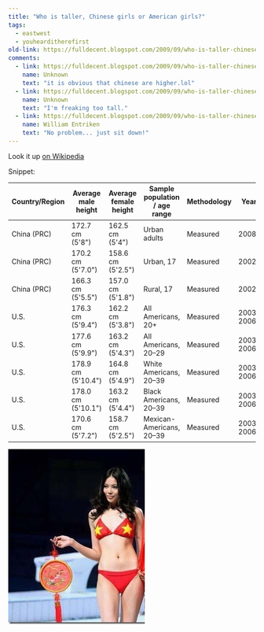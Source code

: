 ```yaml
---
title: "Who is taller, Chinese girls or American girls?"
tags: 
  - eastwest
  - youhearditherefirst
old-link: https://fulldecent.blogspot.com/2009/09/who-is-taller-chinese-girls-or-american.html
comments:
  - link: https://fulldecent.blogspot.com/2009/09/who-is-taller-chinese-girls-or-american.html#comment-8140798566583247210
    name: Unknown
    text: "it is obvious that chinese are higher.lol"
  - link: https://fulldecent.blogspot.com/2009/09/who-is-taller-chinese-girls-or-american.html#comment-7351232529363640418
    name: Unknown
    text: "I'm freaking too tall."
  - link: https://fulldecent.blogspot.com/2009/09/who-is-taller-chinese-girls-or-american.html#comment-5499391417603647744
    name: William Entriken
    text: "No problem... just sit down!"
---
```


Look it up [on Wikipedia](https://en.wikipedia.org/wiki/Human_height#Average_height_around_the_world)

Snippet:

| Country/Region | Average male height | Average female height | Sample population / age range | Methodology | Year | Source |
|----------------|---------------------|-----------------------|-------------------------------|-------------|------|--------|
| China (PRC)    | 172.7 cm (5'8")    | 162.5 cm (5'4")      | Urban adults                  | Measured    | 2008 | [13](https://en.wikipedia.org/wiki/Human_height#cite_note-12) |
| China (PRC)    | 170.2 cm (5'7.0")  | 158.6 cm (5'2.5")    | Urban, 17                     | Measured    | 2002 | [14](https://en.wikipedia.org/wiki/Human_height#cite_note-Yang-13) |
| China (PRC)    | 166.3 cm (5'5.5")  | 157.0 cm (5'1.8")    | Rural, 17                     | Measured    | 2002 | [14](https://en.wikipedia.org/wiki/Human_height#cite_note-Yang-13) |
| U.S.           | 176.3 cm (5'9.4")  | 162.2 cm (5'3.8")    | All Americans, 20+            | Measured    | 2003–2006 | [69](https://en.wikipedia.org/wiki/Human_height#cite_note-cdc-68) |
| U.S.           | 177.6 cm (5'9.9")  | 163.2 cm (5'4.3")    | All Americans, 20–29          | Measured    | 2003–2006 | [69](https://en.wikipedia.org/wiki/Human_height#cite_note-cdc-68) |
| U.S.           | 178.9 cm (5'10.4") | 164.8 cm (5'4.9")    | White Americans, 20–39        | Measured    | 2003–2006 | [69](https://en.wikipedia.org/wiki/Human_height#cite_note-cdc-68) |
| U.S.           | 178.0 cm (5'10.1") | 163.2 cm (5'4.4")    | Black Americans, 20–39        | Measured    | 2003–2006 | [69](https://en.wikipedia.org/wiki/Human_height#cite_note-cdc-68) |
| U.S.           | 170.6 cm (5'7.2")  | 158.7 cm (5'2.5")    | Mexican-Americans, 20–39      | Measured    | 2003–2006 | [69](https://en.wikipedia.org/wiki/Human_height#cite_note-cdc-68) |

![Who is taller](assets/images/2009-09-08-who-is-taller-chinese-girls-or-american.jpg)
